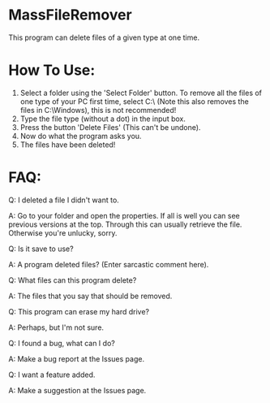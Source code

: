 # MassFileRemover
This program can delete files of a given type at one time.

# How To Use:
1. Select a folder using the 'Select Folder' button. To remove all the files of one type of your PC first time, select C:\ (Note this also removes the files in C:\Windows), this is not recommended!
2. Type the file type (without a dot) in the input box.
3. Press the button 'Delete Files' (This can't be undone).
4. Now do what the program asks you.
5. The files have been deleted!
 
# FAQ:
Q: I deleted a file I didn't want to.

A: Go to your folder and open the properties. If all is well you can see previous versions at the top. Through this can usually retrieve the file. Otherwise you're unlucky, sorry.


Q: Is it save to use?

A: A program deleted files? (Enter sarcastic comment here).


Q: What files can this program delete?

A: The files that you say that should be removed.


Q: This program can erase my hard drive?

A: Perhaps, but I'm not sure.


Q: I found a bug, what can I do?

A: Make a bug report at the Issues page.


Q: I want a feature added.

A: Make a suggestion at the Issues page.
